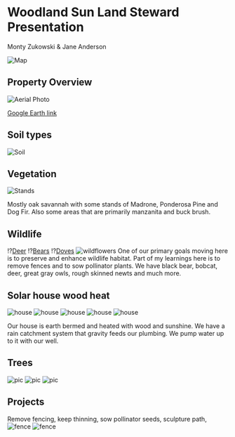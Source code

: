 <!--
author:   Monty Zukowski

email:    monty@washdish.com

version:  0.0.1

language: en

narrator: US English Female

comment:  Land steward presentation.

link:     https://cdn.jsdelivr.net/chartist.js/latest/chartist.min.css

script:   https://cdn.jsdelivr.net/chartist.js/latest/chartist.min.js

-->

# Woodland Sun Land Steward Presentation
Monty Zukowski & Jane Anderson

![Map](pics/map.png)

## Property Overview
![Aerial Photo](pics/Aerial.jpg)

[Google Earth link](https://earth.google.com/web/search/980+Poormans+Creek+Road,+Jacksonville,+OR/@42.27458405,-122.95706143,761.37107052a,707.43693216d,35y,0h,0t,0r/data=CigiJgokCb3hg015yDdAEbnhg015yDfAGd4P3Tbzs0NAIS29zFVDxlDA)

## Soil types
![Soil](pics/SoilTypes.jpg)

## Vegetation
![Stands](pics/Stands.jpg)

Mostly oak savannah with some stands of Madrone, Ponderosa Pine and Dog Fir. Also some areas that are primarily manzanita and buck brush. 

## Wildlife
!?[Deer](pics/Deer.mp4)<!-- autoplay="true" muted="true" -->
!?[Bears](pics/107.mp4)<!-- autoplay="true" muted="true" -->
!?[Doves](pics/Doves.mp4)<!-- autoplay="true" muted="true" -->
![wildflowers](pics/IMG_2190.jpeg)
One of our primary goals moving here is to preserve and enhance wildlife habitat. Part of my learnings here is to remove fences and to sow pollinator plants. We have black bear, bobcat, deer, great gray owls, rough skinned newts and much more. 

## Solar house wood heat
![house](pics/IMG_0096.jpeg)
![house](pics/IMG_0620.jpeg)
![house](pics/catchment.jpeg)
![house](pics/kachelofen.jpeg)
![house](pics/IMG_1657.jpeg)

Our house is earth bermed and heated with wood and sunshine. We have a rain catchment system that gravity feeds our plumbing. We pump water up to it with our well.

## Trees
![pic](pics/IMG_0094.jpeg)
![pic](pics/IMG_0847.jpeg)
![pic](pics/IMG_0561.jpeg)

## Projects
Remove fencing, keep thinning, sow pollinator seeds, sculpture path, 
![fence](pics/IMG_0842.jpeg)
![fence](pics/IMG_0842.jpeg)


